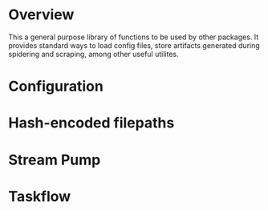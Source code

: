 # Overview
This a  general purpose library  of functions to be  used by other  packages. It
provides standard  ways to load  config files, store artifacts  generated during
spidering and scraping, among other useful utilites.

# Configuration

# Hash-encoded filepaths

# Stream Pump

# Taskflow
